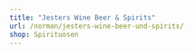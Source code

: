 ```yaml
---
title: "Jesters Wine Beer & Spirits"
url: /norman/jesters-wine-beer-und-spirits/
shop: Spirituosen
---
```

